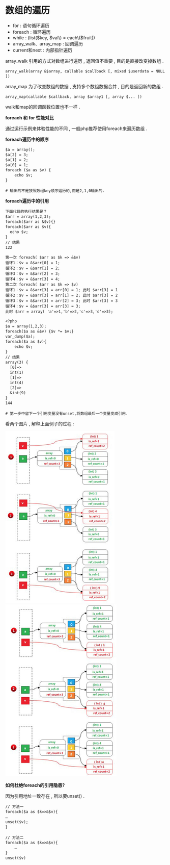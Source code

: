 # 数组的遍历

* for : 语句循环遍历 
* foreach : 循环遍历 
* while : \(list\($key, $val\) = each\($fruit\)\) 
* array\_walk、array\_map : 回调遍历
* current和next : 内部指针遍历

array\_walk 引用的方式对数组进行遍历 , 返回值不重要 , 目的是直接改变掉数组 .

```
array_walk(array &$array, callable $callback [, mixed $userdata = NULL ])
```

array\_map 为了改变数组的数据 , 支持多个数组数据合并 , 目的是返回新的数组 .

```
array_map(callable $callback, array $array1 [, array $... ])
```

walk和map的回调函数位置也不一样 .

**foreach 和 for 性能对比**

通过运行示例来体验性能的不同 , 一般php推荐使用foreach来遍历数组 .

**foreach遍历中的顺序**

```
$a = array();
$a[2] = 3;
$a[1] = 2;
$a[0] = 1;
foreach ($a as $v) {
    echo $v;
}

# 输出的不是按照数组key顺序遍历的,而是2,1,0输出的.
```

**foreach遍历中的引用**

```
下面代码的执行结果是？
$arr = array(1,2,3);
foreach($arr as &$v){}
foreach($arr as $v){
  echo $v;
}
// 结果
122
```

```
第一次 foreach( $arr as $k => &$v)
循环1：$v = &$arr[0] = 1;
循环2：$v = &$arr[1] = 2;
循环3：$v = &$arr[2] = 3;
循环4：$v = &$arr[3] = 4;
第二次 foreach( $arr as $k => $v)
循环1：$v = &$arr[3] = arr[0] = 1; 此时 $arr[3] = 1
循环2：$v = &$arr[3] = arr[1] = 2; 此时 $arr[3] = 2
循环3：$v = &$arr[3] = arr[2] = 3; 此时 $arr[3] = 3
循环4：$v = &$arr[3] = arr[3] = 3;
此时 $arr = array( 'a'=>1,'b'=>2,'c'=>3,'d'=>3);
```

```
<?php
$a = array(1,2,3);
foreach($a as &$v) {$v *= $v;}
var_dump($a);
foreach($a as $v){
    echo $v;
}
// 结果
array(3) {
  [0]=>
  int(1)
  [1]=>
  int(4)
  [2]=>
  &int(9)
}
144

# 第一步中留下一个引用变量没有unset,将数组最后一个变量变成引用.
```

看两个图片 , 解释上面例子的过程 : 

![](/assets/shuzubinali1.png)![](/assets/shuzubianli2.png)

**如何杜绝foreach的引用隐患?**

因为引用地址一致存在 , 所以要unset\(\) . 

```
// 方法一
foreach($a as $k=>&$v){
…
unset($v);
}

// 方法二
foreach($a as $k=>&$v){
	…
}
unset($v)
```



